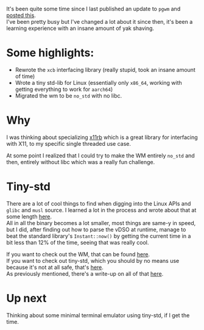 It's been quite some time since I last published an update to `pgwm`
and [posted this](https://old.reddit.com/r/rust/comments/u00vxm/i_wrote_an_x11_tiling_window_manager_inspired_by/).  
I've been pretty busy but I've changed a lot about it since then, it's been a learning experience with an insane amount
of yak shaving.

# Some highlights:

- Rewrote the `xcb` interfacing library (really stupid, took an insane amount of time)
- Wrote a tiny std-lib for Linux (essentially only `x86_64`, working with getting everything to work for `aarch64`)
- Migrated the wm to be `no_std` with no libc.

# Why

I was thinking about specializing [x11rb](https://github.com/psychon/x11rb) which is a great library for interfacing
with X11,
to my specific single threaded use case.

At some point I realized that I could try to make the WM entirely `no_std` and then, entirely without libc which was a
really fun challenge.

# Tiny-std

There are a lot of cool things to find when digging into the Linux APIs and `glibc` and `musl` source. I learned a lot
in the process and wrote about
that at some length [here](https://marcusgrass.github.io/pgwm03).   
All in all the binary becomes a lot smaller, most things are same-y in speed, but I did, after finding out how to parse
the vDSO
at runtime, manage to beat the standard library's `Instant::now()` by getting the current time in a bit less than 12% of
the time, seeing that was really cool.

If you want to check out the WM, that can be found [here](https://github.com/MarcusGrass/pgwm).  
If you want to check out tiny-std, which you should by no means use because it's not at all safe,
that's [here](https://github.com/MarcusGrass/tiny-std/).  
As previously mentioned, there's a write-up on all of that [here](https://marcusgrass.github.io/pgwm03).

# Up next

Thinking about some minimal terminal emulator using tiny-std, if I get the time.